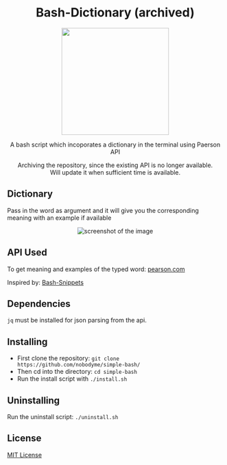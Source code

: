 
<div align="center">

# Bash-Dictionary (archived)

<img src="https://github.com/exercism/bash/blob/master/img/icon.png" height="250px" width="250px">

A bash script which incoporates a dictionary in the terminal using Paerson API </br>

Archiving the repository, since the existing API is no longer available.
<br>Will update it when sufficient time is available.

</div>

## Dictionary

Pass in the word as argument and it will give you the corresponding meaning with an example if available

<div align="center">

![screenshot of the image](https://github.com/nobodyme/simple-bash/blob/master/meaning.png)

</div>

## API Used

To get meaning and examples of the typed word: [pearson.com](http://developer.pearson.com/apis/dictionaries#/)

Inspired by: [Bash-Snippets](https://github.com/alexanderepstein/Bash-Snippets/blob/master/README.md)

## Dependencies

`jq` must be installed for json parsing from the api.

## Installing

  - First clone the repository: `git clone https://github.com/nobodyme/simple-bash/`
  - Then cd into the directory: `cd simple-bash`
  - Run the install script with
  `./install.sh`

## Uninstalling

Run the uninstall script: `./uninstall.sh`

## License

[MIT License](https://opensource.org/licenses/MIT)
